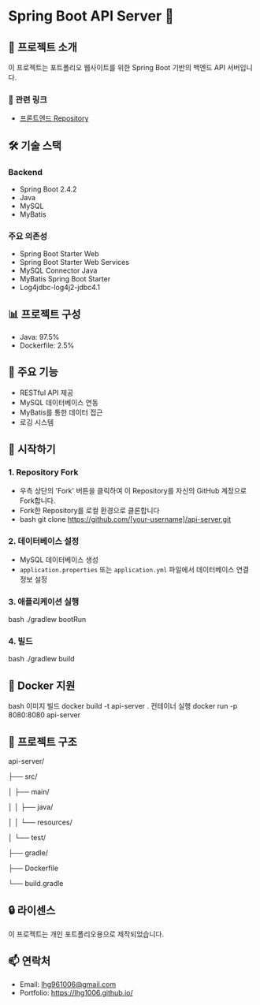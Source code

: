 # Spring Boot API Server 🚀

## 📌 프로젝트 소개
이 프로젝트는 포트폴리오 웹사이트를 위한 Spring Boot 기반의 백엔드 API 서버입니다.

### 🔗 관련 링크
- [프론트엔드 Repository](https://github.com/lhg1006/lhg-portfolio)

## 🛠 기술 스택

### Backend
- Spring Boot 2.4.2
- Java
- MySQL
- MyBatis

### 주요 의존성
- Spring Boot Starter Web
- Spring Boot Starter Web Services
- MySQL Connector Java
- MyBatis Spring Boot Starter
- Log4jdbc-log4j2-jdbc4.1

## 📊 프로젝트 구성
- Java: 97.5%
- Dockerfile: 2.5%

## 🌟 주요 기능
- RESTful API 제공
- MySQL 데이터베이스 연동
- MyBatis를 통한 데이터 접근
- 로깅 시스템

## 🚀 시작하기

### 1. Repository Fork
- 우측 상단의 'Fork' 버튼을 클릭하여 이 Repository를 자신의 GitHub 계정으로 Fork합니다.
- Fork한 Repository를 로컬 환경으로 클론합니다
- bash
git clone https://github.com/[your-username]/api-server.git

### 2. 데이터베이스 설정
- MySQL 데이터베이스 생성
- `application.properties` 또는 `application.yml` 파일에서 데이터베이스 연결 정보 설정

### 3. 애플리케이션 실행
bash
./gradlew bootRun

### 4. 빌드
bash
./gradlew build

## 🐳 Docker 지원
bash
이미지 빌드
docker build -t api-server .
컨테이너 실행
docker run -p 8080:8080 api-server

## 📂 프로젝트 구조
<p>api-server/</p>
<p>├── src/</p>
<p>│ ├── main/</p>
<p>│ │ ├── java/</p>
<p>│ │ └── resources/</p>
<p>│ └── test/</p>
<p>├── gradle/</p>
<p>├── Dockerfile</p>
<p>└── build.gradle</p>

## 🔒 라이센스
이 프로젝트는 개인 포트폴리오용으로 제작되었습니다.

## 📫 연락처
- Email: lhg961006@gmail.com
- Portfolio: https://lhg1006.github.io/
